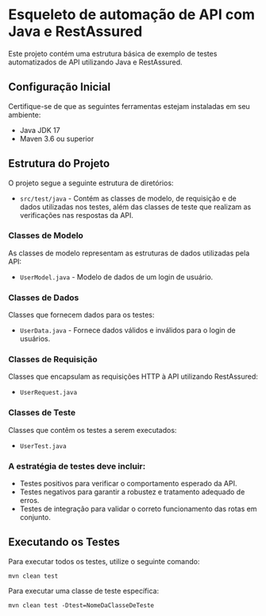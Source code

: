 # Esqueleto de automação de API com Java e RestAssured

Este projeto contém uma estrutura básica de exemplo de testes automatizados de API utilizando Java e RestAssured.

## Configuração Inicial

Certifique-se de que as seguintes ferramentas estejam instaladas em seu ambiente:

- Java JDK 17
- Maven 3.6 ou superior

## Estrutura do Projeto

O projeto segue a seguinte estrutura de diretórios:

- `src/test/java` - Contém as classes de modelo, de requisição e de dados utilizadas nos testes, além das classes de teste que realizam as verificações nas respostas da API.

### Classes de Modelo

As classes de modelo representam as estruturas de dados utilizadas pela API:

- `UserModel.java` - Modelo de dados de um login de usuário.

### Classes de Dados

Classes que fornecem dados para os testes:

- `UserData.java` - Fornece dados válidos e inválidos para o login de usuários.

### Classes de Requisição

Classes que encapsulam as requisições HTTP à API utilizando RestAssured:

- `UserRequest.java`

### Classes de Teste

Classes que contêm os testes a serem executados:

- `UserTest.java`

### A estratégia de testes deve incluir:

* Testes positivos para verificar o comportamento esperado da API.
* Testes negativos para garantir a robustez e tratamento adequado de erros.
* Testes de integração para validar o correto funcionamento das rotas em conjunto.

## Executando os Testes

Para executar todos os testes, utilize o seguinte comando:

~~~
mvn clean test
~~~

Para executar uma classe de teste específica:

~~~
mvn clean test -Dtest=NomeDaClasseDeTeste
~~~


